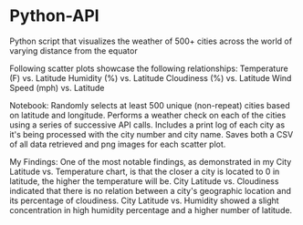 # Python-API
Python script that visualizes the weather of 500+ cities across the world of varying distance from the equator

Following scatter plots showcase the following relationships:
Temperature (F) vs. Latitude
Humidity (%) vs. Latitude
Cloudiness (%) vs. Latitude
Wind Speed (mph) vs. Latitude

Notebook:
Randomly selects at least 500 unique (non-repeat) cities based on latitude and longitude.
Performs a weather check on each of the cities using a series of successive API calls.
Includes a print log of each city as it's being processed with the city number and city name.
Saves both a CSV of all data retrieved and png images for each scatter plot.

My Findings:
One of the most notable findings, as demonstrated in my City Latitude vs. Temperature chart, is that the closer a city is located to 0 in latitude, the higher the temperature will be.
City Latitude vs. Cloudiness indicated that there is no relation between a city's geographic location and its percentage of cloudiness.
City Latitude vs. Humidity showed a slight concentration in high humidity percentage and a higher number of latitude.
